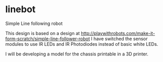 linebot
=======

Simple Line following robot

This design is based on a design at http://playwithrobots.com/make-it-form-scratch/simple-line-follower-robot
I have switched the sensor modules to use IR LEDs and IR Photodiodes instead of basic white LEDs.

I will be developing a model for the chassis printable in a 3D printer.

